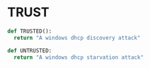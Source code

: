 # TRUST
```python
def TRUSTED():
  return "A windows dhcp discovery attack"

def UNTRUSTED:
  return "A windows dhcp starvation attack"
```
